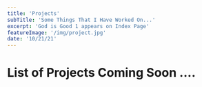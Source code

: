 ```yaml
---
title: 'Projects'
subTitle: 'Some Things That I Have Worked On...'
excerpt: 'God is Good 1 appears on Index Page'
featureImage: '/img/project.jpg'
date: '10/21/21'
---
```

<!--
<div class="card">
  <div class="card-header">
    <div class="card-img-container">
      <a href="#pablo"><img class="card-img" src="https://www.dropbox.com/s/7ab3ps5eifye9k9/Screen%20Shot%202021-09-29%20at%209.47.41%20PM.png?dl=1" alt="..."></a>
    </div>
  <div class="card-body">
    <h4 class="card-title">Seventh Ave Inc</h4>
    <div>
      <h6 class="card-title">A Digital Neighborhood For The Black Community</h6>
    </div>
<h5 class="container mx-auto">My Role with Seventh Ave is to be the guiding force in all Technical Decisions and to architect and operate highly-available, distributed infrastructure services with cloud best practices. I oversee a remote first team using technologies like, Zoom, Slack, Github and I also take on the role of Scrum Master for the Scrum Ceremonies and mange team tasks using Jira.
</h5>
</div>
</div>
</div>

<div class="card">
  <div class="card-header">
    <div class="card-img-container">
      <a href="#pablo"><img class="card-img" src="https://www.dropbox.com/s/b58w11n4ux2o35g/Screen%20Shot%202021-09-29%20at%209.56.10%20PM.png?dl=1" alt="..."></a>
    </div>
  <div class="card-body">
    <h4 class="card-title">Blavity INC</h4>
    <div>
      <h6 class="card-title">Blavity, Inc. is home to the largest network of platforms and lifestyle brands serving the multifaceted lives of black millennials.</h6>
    </div>
<h5 class="container mx-auto">My Role with Blavity involved aiding in the refactoring of all Blavity's owned and operated sites to improve efficiency, processing, and readability of existing code base for future scalability and technical debt reduction. I also helped create and implement proprietary code that was used to build an Ad Platform to monetize Blavity's large user base and was essential in growing the Blavity brand.
</h5>
</div>
</div>
</div>

<div class="card">
  <div class="card-header">
    <div class="card-img-container">
      <a href="#pablo"><img class="card-img" src="/img/mamba.gif" alt="..."></a>
    </div>
  <div class="card-body">
    <h4 class="card-title">MambaScript</h4>
    <div>
      <h6 class="card-title"> The rebirth of Typed Unfancy Javascript.... The rebellious teenage love child of TypeScript and Python who is their own person and seeks validation from neither... ( But deep down loves them both and would love their approval)</h6>
    </div>
<h5 class="container mx-auto">MambaScript is a language that compiles to JavaScript and also an alternative to JSX when building React and similar libraries. It attempts to have a similar coding style to python but yet also have the flexibility of TypeScript. The project comes with many awesome features that can be used in projects of any size and the application you are using now, is a markdown blog made with the MambaScript Template Creator. MambaScript code compiles to ES5 JavaScript nice and clean but still allows you to write code very similar to ES6 with additional bells and whistles and some fluff taken out of it. I am very excited about the project.
</h5>
</div>
</div>
</div>
<br>
<br>


## Some Other Notable Work...


| Project | Description | Website |
| ------------------ | ------------------------------------------ |  --------------------- |
| Blavity.com | Full Stack Development & Ad Integrations | [blavity.com](https://blavity.com)|
| Travelnoire.com | Full Stack Development & Ad Integrations | [travelnoire.com](https://travelnoire.com)|
| Shadowandact.com | Backend Development | [shadowandact.com](https://shadowandact.com)|
| The Shade Room | Wordpress & Ad Integrations | [theshaderoom.com](https://theshaderoom.com)|
| Parking Pass Desktop Application | Front End Development | [oncallparking.com](https://www.oncallparking.com/)|
| Baller Alert | Wordpress & Ad Integrations | [balleralert.com](https://balleralert.com)|
| Seventh Ave | Technical Co-Founder| [pullupon7th.com](https://pullupon7th.com)|
| General Assembly | Software Engineering Lead Instructor| [instructor page](https://generalassemb.ly/instructors/arthur-m-bernier-jr/21139)|
-->
# List of Projects Coming Soon ....
